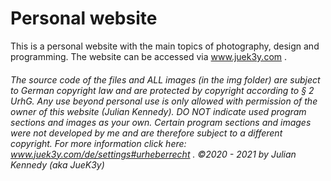 # Personal website


This is a personal website with the main topics of photography, design and programming. The website can be accessed via www.juek3y.com .


###### _The source code of the files and ALL images (in the img folder) are subject to German copyright law and are protected by copyright according to § 2 UrhG. Any use beyond personal use is only allowed with permission of the owner of this website (Julian Kennedy). DO NOT indicate used program sections and images as your own. Certain program sections and images were not developed by me and are therefore subject to a different copyright. For more information click here: www.juek3y.com/de/settings#urheberrecht . ©2020 - 2021 by Julian Kennedy (aka JueK3y)_
